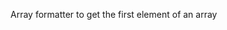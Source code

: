 Array formatter to get the first element of an array

<rv-bind-content class="pt-3">
<template>
<rv-example-tabs class="pt-3" handle="first-formatter">
<template type="single-html-file">
I like <span rv-text="['cracker', 'muffin', 'cake'] | first" ></span>.
</template>
</rv-example-tabs>
</template>
</rv-bind-content>
